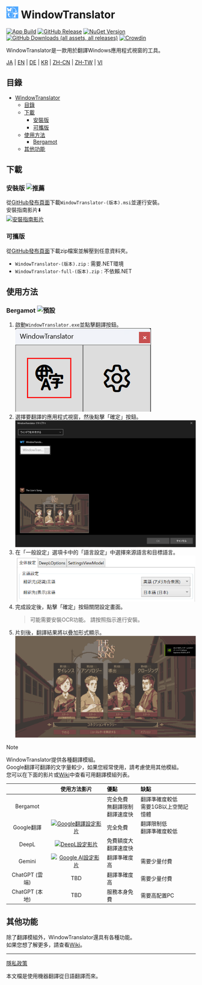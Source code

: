 # <img src="images/wt.png" width="32" > WindowTranslator

[![App Build](https://github.com/Freeesia/WindowTranslator/actions/workflows/dotnet-desktop.yml/badge.svg)](https://github.com/Freeesia/WindowTranslator/actions/workflows/dotnet-desktop.yml)
[![GitHub Release](https://img.shields.io/github/v/release/Freeesia/WindowTranslator)](https://github.com/Freeesia/WindowTranslator/releases/latest)
[![NuGet Version](https://img.shields.io/nuget/v/WindowTranslator.Abstractions)](https://www.nuget.org/packages/WindowTranslator.Abstractions)
[![GitHub Downloads (all assets, all releases)](https://img.shields.io/github/downloads/Freeesia/WindowTranslator/total)](https://github.com/Freeesia/WindowTranslator/releases/latest)
[![Crowdin](https://badges.crowdin.net/windowtranslator/localized.svg)](https://crowdin.com/project/windowtranslator)

WindowTranslator是一款用於翻譯Windows應用程式視窗的工具。

[JA](README.md) | [EN](./README.en.md) | [DE](./README.de.md) | [KR](./README.kr.md) | [ZH-CN](./README.zh-cn.md) | [ZH-TW](./README.zh-tw.md) | [VI](./README.vi.md)

## 目錄
- [ WindowTranslator](#-windowtranslator)
  - [目錄](#目錄)
  - [下載](#下載)
    - [安裝版 ](#安裝版-)
    - [可攜版](#可攜版)
  - [使用方法](#使用方法)
    - [Bergamot ](#bergamot-)
  - [其他功能](#其他功能)

## 下載
### 安裝版 ![推薦](https://img.shields.io/badge/推薦-brightgreen)

從[GitHub發布頁面](https://github.com/Freeesia/WindowTranslator/releases/latest)下載`WindowTranslator-(版本).msi`並運行安裝。  
安裝指南影片⬇️  
[![安裝指南影片](https://github.com/user-attachments/assets/b5babc02-715b-43bc-ba97-f23078ffd39b)](https://youtu.be/wvcbCLA9chQ?t=7)

### 可攜版

從[GitHub發布頁面](https://github.com/Freeesia/WindowTranslator/releases/latest)下載zip檔案並解壓到任意資料夾。  
- `WindowTranslator-(版本).zip` : 需要.NET環境  
- `WindowTranslator-full-(版本).zip` : 不依賴.NET

## 使用方法

### Bergamot ![預設](https://img.shields.io/badge/預設-brightgreen)

1. 啟動`WindowTranslator.exe`並點擊翻譯按鈕。  
   ![翻譯按鈕](images/translate.png)
2. 選擇要翻譯的應用程式視窗，然後點擊「確定」按鈕。  
   ![視窗選擇](images/select.png)
3. 在「一般設定」選項卡中的「語言設定」中選擇來源語言和目標語言。  
   ![語言設定](images/language.png)
4. 完成設定後，點擊「確定」按鈕關閉設定畫面。  
   > 可能需要安裝OCR功能。
   > 請按照指示進行安裝。
5. 片刻後，翻譯結果將以疊加形式顯示。  
   ![翻譯結果](images/result.png)

> [!NOTE]
> WindowTranslator提供各種翻譯模組。  
> Google翻譯可翻譯的文字量較少，如果您經常使用，請考慮使用其他模組。  
> 您可以在下面的影片或[Wiki](https://github.com/Freeesia/WindowTranslator/wiki#翻訳)中查看可用翻譯模組列表。
> 
> |                |                                                          使用方法影片                                                           | 優點                    | 缺點                        |
> | :------------: | :-----------------------------------------------------------------------------------------------------------------------------------: | :---------------------------- | :----------------------------------- |
> |   Bergamot     | | 完全免費<br/>無翻譯限制<br/>翻譯速度快 | 翻譯準確度較低<br/>需要1GB以上空閒記憶體 |
> |   Google翻譯   | [![Google翻譯設定影片](https://github.com/user-attachments/assets/bbf45370-0387-47e1-b690-3183f37e06d2)](https://youtu.be/83A8T890N5M)  | 完全免費 | 翻譯限制低<br/>翻譯準確度較低 |
> |     DeepL      |   [![DeepL設定影片](https://github.com/user-attachments/assets/4abd512f-cff9-45a8-852b-722641458f0b)](https://youtu.be/D7Yb6rIVPI0)   | 免費額度大<br/>翻譯速度快 | |
> |     Gemini     | [![Google AI設定影片](https://github.com/user-attachments/assets/9d3a91ab-f1aa-4079-be68-622212ab1b68)](https://youtu.be/Oht0z03M91I) | 翻譯準確度高 | 需要少量付費 |
> | ChatGPT (雲端) | TBD | 翻譯準確度高 | 需要少量付費 |
> | ChatGPT (本地) | TBD | 服務本身免費 | 需要高配置PC |

## 其他功能

除了翻譯模組外，WindowTranslator還具有各種功能。  
如果您想了解更多，請查看[Wiki](https://github.com/Freeesia/WindowTranslator/wiki)。

---
[隱私政策](PrivacyPolicy.md)

本文檔是使用機器翻譯從日語翻譯而來。